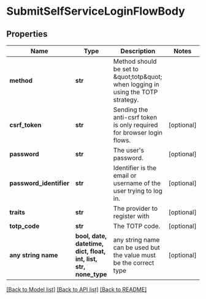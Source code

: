 # SubmitSelfServiceLoginFlowBody


## Properties
Name | Type | Description | Notes
------------ | ------------- | ------------- | -------------
**method** | **str** | Method should be set to \&quot;totp\&quot; when logging in using the TOTP strategy. | 
**csrf_token** | **str** | Sending the anti-csrf token is only required for browser login flows. | [optional] 
**password** | **str** | The user&#39;s password. | [optional] 
**password_identifier** | **str** | Identifier is the email or username of the user trying to log in. | [optional] 
**traits** | **str** | The provider to register with | [optional] 
**totp_code** | **str** | The TOTP code. | [optional] 
**any string name** | **bool, date, datetime, dict, float, int, list, str, none_type** | any string name can be used but the value must be the correct type | [optional]

[[Back to Model list]](../README.md#documentation-for-models) [[Back to API list]](../README.md#documentation-for-api-endpoints) [[Back to README]](../README.md)


